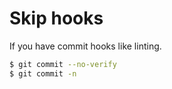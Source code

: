 # Skip hooks

If you have commit hooks like linting.

```sh
$ git commit --no-verify
$ git commit -n
```
